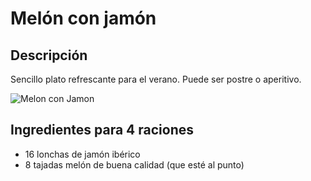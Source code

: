 # Melón con jamón

## Descripción
Sencillo plato refrescante para el verano. Puede ser postre o aperitivo.

![Melon con Jamon](https://img-global.cpcdn.com/recipes/recipes_20122_v1393347503_receta_foto_00020122/751x532cq70/jamon-con-melon-foto-principal.jpg)

## Ingredientes para 4 raciones
* 16 lonchas de jamón ibérico
* 8 tajadas melón de buena calidad (que esté al punto)
